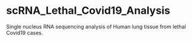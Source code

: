 # scRNA_Lethal_Covid19_Analysis
 Single nucleus RNA sequencing analysis of Human lung tissue from lethal Covid19 cases. 
